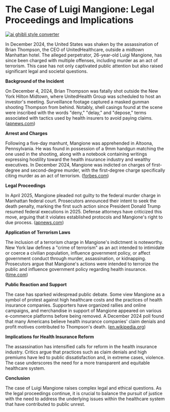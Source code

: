 # The Case of Luigi Mangione: Legal Proceedings and Implications

[![ai ghibli style converter](https://i.imgur.com/dwt8Y5G.gif)](https://witbeam.net/slzx)

In December 2024, the United States was shaken by the assassination of Brian Thompson, the CEO of UnitedHealthcare, outside a midtown Manhattan hotel. The alleged perpetrator, 26-year-old Luigi Mangione, has since been charged with multiple offenses, including murder as an act of terrorism. This case has not only captivated public attention but also raised significant legal and societal questions.

**Background of the Incident**

On December 4, 2024, Brian Thompson was fatally shot outside the New York Hilton Midtown, where UnitedHealth Group was scheduled to host an investor's meeting. Surveillance footage captured a masked gunman shooting Thompson from behind. Notably, shell casings found at the scene were inscribed with the words "deny," "delay," and "depose," terms associated with tactics used by health insurers to avoid paying claims. ([apnews.com](https://apnews.com/article/bc926d92af482822c3186d55b87c5115?utm_source=openai))

**Arrest and Charges**

Following a five-day manhunt, Mangione was apprehended in Altoona, Pennsylvania. He was found in possession of a 9mm handgun matching the one used in the shooting, along with a notebook containing writings expressing hostility toward the health insurance industry and wealthy executives. In December 2024, Mangione was indicted on charges of first-degree and second-degree murder, with the first-degree charge specifically citing murder as an act of terrorism. ([forbes.com](https://www.forbes.com/sites/mollybohannon/2024/12/17/luigi-mangione-charged-with-murder-as-an-act-of-terrorism-heres-what-that-means/?utm_source=openai))

**Legal Proceedings**

In April 2025, Mangione pleaded not guilty to the federal murder charge in Manhattan federal court. Prosecutors announced their intent to seek the death penalty, marking the first such action since President Donald Trump resumed federal executions in 2025. Defense attorneys have criticized this move, arguing that it violates established protocols and Mangione's right to due process. ([apnews.com](https://apnews.com/article/bc926d92af482822c3186d55b87c5115?utm_source=openai))

**Application of Terrorism Laws**

The inclusion of a terrorism charge in Mangione's indictment is noteworthy. New York law defines a "crime of terrorism" as an act intended to intimidate or coerce a civilian population, influence government policy, or affect government conduct through murder, assassination, or kidnapping. Prosecutors argue that Mangione's actions were intended to terrorize the public and influence government policy regarding health insurance. ([time.com](https://time.com/7203217/luigi-mangione-terrorism-law-new-york/?utm_source=openai))

**Public Reaction and Support**

The case has sparked widespread public debate. Some view Mangione as a symbol of protest against high healthcare costs and the practices of health insurance companies. Supporters have organized rallies and online campaigns, and merchandise in support of Mangione appeared on various e-commerce platforms before being removed. A December 2024 poll found that many Americans believe health insurance companies' claim denials and profit motives contributed to Thompson's death. ([en.wikipedia.org](https://en.wikipedia.org/wiki/Luigi_Mangione?utm_source=openai))

**Implications for Health Insurance Reform**

The assassination has intensified calls for reform in the health insurance industry. Critics argue that practices such as claim denials and high premiums have led to public dissatisfaction and, in extreme cases, violence. The case underscores the need for a more transparent and equitable healthcare system.

**Conclusion**

The case of Luigi Mangione raises complex legal and ethical questions. As the legal proceedings continue, it is crucial to balance the pursuit of justice with the need to address the underlying issues within the healthcare system that have contributed to public unrest.